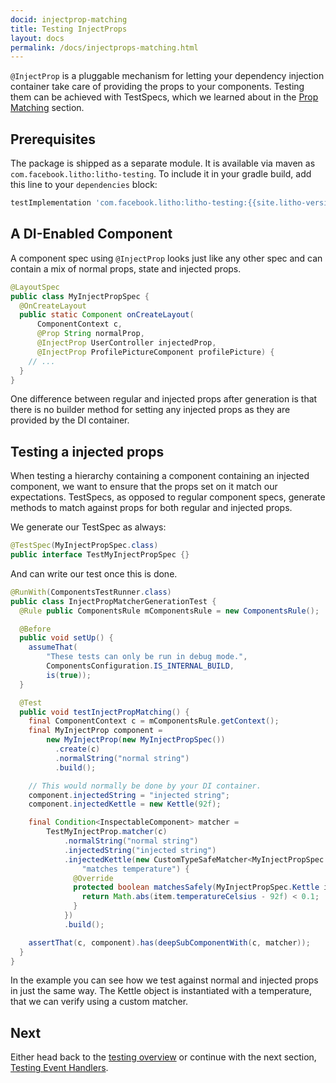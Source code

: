 ```yaml
---
docid: injectprop-matching
title: Testing InjectProps
layout: docs
permalink: /docs/injectprops-matching.html
---
```


`@InjectProp` is a pluggable mechanism for letting your dependency injection
container take care of providing the props to your components. Testing them can
be achieved with TestSpecs, which we learned about in the [Prop
Matching](/docs/prop-matching) section.

## Prerequisites

The package is shipped as a separate module. It is available via maven as
`com.facebook.litho:litho-testing`. To include it in your gradle build, add this
line to your `dependencies` block:

```groovy
testImplementation 'com.facebook.litho:litho-testing:{{site.litho-version}}'
```

## A DI-Enabled Component

A component spec using `@InjectProp` looks just like any other spec and can
contain a mix of normal props, state and injected props.


```java
@LayoutSpec
public class MyInjectPropSpec {
  @OnCreateLayout
  public static Component onCreateLayout(
      ComponentContext c,
      @Prop String normalProp,
      @InjectProp UserController injectedProp,
      @InjectProp ProfilePictureComponent profilePicture) {
    // ...
  }
}
```

One difference between regular and injected props after generation is that there
is no builder method for setting any injected props as they are provided by the
DI container.

## Testing a injected props

When testing a hierarchy containing a component containing an injected
component, we want to ensure that the props set on it match our expectations.
TestSpecs, as opposed to regular component specs, generate methods to match
against props for both regular and injected props. 

We generate our TestSpec as always:

```java
@TestSpec(MyInjectPropSpec.class)
public interface TestMyInjectPropSpec {}
```

And can write our test once this is done.

```java
@RunWith(ComponentsTestRunner.class)
public class InjectPropMatcherGenerationTest {
  @Rule public ComponentsRule mComponentsRule = new ComponentsRule();

  @Before
  public void setUp() {
    assumeThat(
        "These tests can only be run in debug mode.",
        ComponentsConfiguration.IS_INTERNAL_BUILD,
        is(true));
  }

  @Test
  public void testInjectPropMatching() {
    final ComponentContext c = mComponentsRule.getContext();
    final MyInjectProp component =
        new MyInjectProp(new MyInjectPropSpec())
          .create(c)
          .normalString("normal string")
          .build();

    // This would normally be done by your DI container.
    component.injectedString = "injected string";
    component.injectedKettle = new Kettle(92f);

    final Condition<InspectableComponent> matcher =
        TestMyInjectProp.matcher(c)
            .normalString("normal string")
            .injectedString("injected string")
            .injectedKettle(new CustomTypeSafeMatcher<MyInjectPropSpec.Kettle>(
                "matches temperature") {
              @Override
              protected boolean matchesSafely(MyInjectPropSpec.Kettle item) {
                return Math.abs(item.temperatureCelsius - 92f) < 0.1;
              }
            })
            .build();

    assertThat(c, component).has(deepSubComponentWith(c, matcher));
  }
}
```

In the example you can see how we test against normal and injected props in just
the same way. The Kettle object is instantiated with a temperature, that we can
verify using a custom matcher.

## Next

Either head back to the [testing overview](/docs/testing-overview.html) or
continue with the next section, [Testing Event Handlers](/docs/event-handler-testing).
